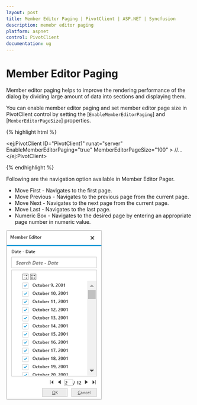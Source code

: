 ```yaml
---
layout: post
title: Member Editor Paging | PivotClient | ASP.NET | Syncfusion 
description: memebr editor paging
platform: aspnet
control: PivotClient
documentation: ug
---
```


# Member Editor Paging

Member editor paging helps to improve the rendering performance of the dialog by dividing large amount of data into sections and displaying them.

You can enable member editor paging and set member editor page size in PivotClient control by setting the [`EnableMemberEditorPaging`] and [`MemberEditorPageSize`] properties.


{% highlight html %}

<ej:PivotClient ID="PivotClient1" runat="server" EnableMemberEditorPaging="true" MemberEditorPageSize="100" >
    //...
</ej:PivotClient>

{% endhighlight %}

Following are the navigation option available in Member Editor Pager.
* Move First - Navigates to the first page.
* Move Previous - Navigates to the previous page from the current page.
* Move Next - Navigates to the next page from the current page.
* Move Last - Navigates to the last page.
* Numeric Box - Navigates to the desired page by entering an appropriate page number in numeric value.


![](Member_Editor_images/member_editor.png)